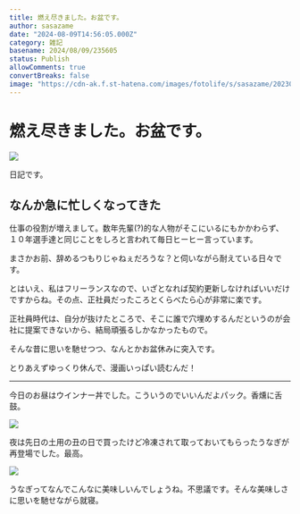 ```yaml
---
title: 燃え尽きました。お盆です。
author: sasazame
date: "2024-08-09T14:56:05.000Z"
category: 雑記
basename: 2024/08/09/235605
status: Publish
allowComments: true
convertBreaks: false
image: "https://cdn-ak.f.st-hatena.com/images/fotolife/s/sasazame/20230908/20230908202155.png"
---
```

# 燃え尽きました。お盆です。

![](https://cdn-ak.f.st-hatena.com/images/fotolife/s/sasazame/20230908/20230908202155.png)

日記です。

<!-- Extended Body -->

## なんか急に忙しくなってきた

仕事の役割が増えまして。数年先輩(?)的な人物がそこにいるにもかかわらず、１０年選手達と同じことをしろと言われて毎日ヒーヒー言っています。

まさかお前、辞めるつもりじゃねぇだろうな？と伺いながら耐えている日々です。

とはいえ、私はフリーランスなので、いざとなれば契約更新しなければいいだけですからね。その点、正社員だったころとくらべたら心が非常に楽です。

正社員時代は、自分が抜けたところで、そこに誰で穴埋めするんだというのが会社に提案できないから、結局頑張るしかなかったもので。

そんな昔に思いを馳せつつ、なんとかお盆休みに突入です。

とりあえずゆっくり休んで、漫画いっぱい読むんだ！

* * *

今日のお昼はウインナー丼でした。こういうのでいいんだよパック。香燻に舌鼓。

![](https://cdn-ak.f.st-hatena.com/images/fotolife/s/sasazame/20240809/20240809235054.jpg)

夜は先日の土用の丑の日で買ったけど冷凍されて取っておいてもらったうなぎが再登場でした。最高。

![](https://cdn-ak.f.st-hatena.com/images/fotolife/s/sasazame/20240809/20240809235140.jpg)

うなぎってなんでこんなに美味しいんでしょうね。不思議です。そんな美味しさに思いを馳せながら就寝。
